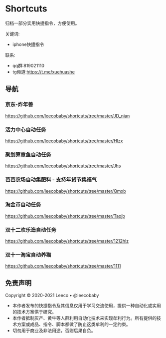 # Shortcuts
归档一部分实用快捷指令，方便使用。

关键词:
- iphone快捷指令

联系:
- qq群:819021110
- tg频道:https://t.me/xuehuashe


## 导航

### 京东-炸年兽
https://github.com/leecobaby/shortcuts/tree/master/JD_nian

### 活力中心自动任务
https://github.com/leecobaby/shortcuts/tree/master/Hlzx

### 聚划算章鱼自动任务
https://github.com/leecobaby/shortcuts/tree/master/Jhs

### 芭芭农场自动集肥料 - 支持年货节集福气
https://github.com/leecobaby/shortcuts/tree/master/Qmxb

### 淘金币自动任务
https://github.com/leecobaby/shortcuts/tree/master/Taojb

### 双十二欢乐造自动任务
https://github.com/leecobaby/shortcuts/tree/master/1212hlz

### 双十一淘宝自动养猫
https://github.com/leecobaby/shortcuts/tree/master/1111

## 免责声明
Copyright © 2020-2021 Leeco • @leecobaby
- 本作者发布的快捷指令及其信息仅用于学习交流使用，提供一种自动化或实用的技术方案供于研究。
- 本作者抵制灰产、黄牛等人群利用自动化技术来实现牟利行为。所有提供的技术方案或成品、指令、脚本都做了防止这类牟利的一定约束。
- 切勿用于商业及非法用途，否则后果自负。
